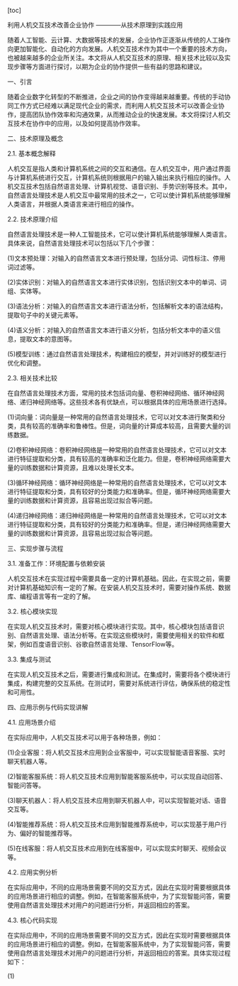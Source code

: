 
[toc]                    
                
                
利用人机交互技术改善企业协作
————从技术原理到实践应用

随着人工智能、云计算、大数据等技术的发展，企业协作正逐渐从传统的人工操作向更加智能化、自动化的方向发展。人机交互技术作为其中一个重要的技术方向，也被越来越多的企业所关注。本文将从人机交互技术的原理、相关技术比较以及实现步骤等方面进行探讨，以期为企业的协作提供一些有益的思路和建议。

一、引言

随着企业数字化转型的不断推进，企业之间的协作变得越来越重要。传统的手动协同工作方式已经难以满足现代企业的需求，而利用人机交互技术可以改善企业协作，提高团队协作效率和沟通效果，从而推动企业的快速发展。本文将探讨人机交互技术在协作中的应用，以及如何提高协作效率。

二、技术原理及概念

2.1. 基本概念解释

人机交互是指人类和计算机系统之间的交互和通信。在人机交互中，用户通过界面与计算机系统进行交互，计算机系统则根据用户的输入输出来执行相应的操作。人机交互技术包括自然语言处理、计算机视觉、语音识别、手势识别等技术。其中，自然语言处理技术是人机交互中最常用的技术之一，它可以使计算机系统能够理解人类语言，并根据人类语言来进行相应的操作。

2.2. 技术原理介绍

自然语言处理技术是一种人工智能技术，它可以使计算机系统能够理解人类语言。具体来说，自然语言处理技术可以包括以下几个步骤：

(1)文本预处理：对输入的自然语言文本进行预处理，包括分词、词性标注、停用词过滤等。

(2)实体识别：对输入的自然语言文本进行实体识别，包括识别文本中的单词、词组、实体等。

(3)语法分析：对输入的自然语言文本进行语法分析，包括解析文本的语法结构，提取句子中的关键元素等。

(4)语义分析：对输入的自然语言文本进行语义分析，包括分析文本中的语义信息，提取文本的意图等。

(5)模型训练：通过自然语言处理技术，构建相应的模型，并对训练好的模型进行优化和调整。

2.3. 相关技术比较

在自然语言处理技术方面，常用的技术包括词向量、卷积神经网络、循环神经网络、递归神经网络等。这些技术各有优缺点，可以根据具体的应用场景进行选择。

(1)词向量：词向量是一种常用的自然语言处理技术，它可以对文本进行聚类和分类，具有较高的准确率和鲁棒性。但是，词向量的计算成本较高，且需要大量的训练数据。

(2)卷积神经网络：卷积神经网络是一种常用的自然语言处理技术，它可以对文本进行特征提取和分类，具有较高的准确率和泛化能力。但是，卷积神经网络需要大量的训练数据和计算资源，且难以处理长文本。

(3)循环神经网络：循环神经网络是一种常用的自然语言处理技术，它可以对文本进行特征提取和分类，具有较好的分类能力和准确率。但是，循环神经网络需要大量的训练数据和计算资源，且容易出现过拟合等问题。

(4)递归神经网络：递归神经网络是一种常用的自然语言处理技术，它可以对文本进行特征提取和分类，具有较好的分类能力和准确率。但是，递归神经网络需要大量的训练数据和计算资源，且容易出现过拟合等问题。

三、实现步骤与流程

3.1. 准备工作：环境配置与依赖安装

人机交互技术在实现过程中需要具备一定的计算机基础。因此，在实现之前，需要对计算机基础知识有一定的了解。在安装人机交互技术时，需要对操作系统、数据库、编程语言等有一定的了解。

3.2. 核心模块实现

在实现人机交互技术时，需要对核心模块进行实现。其中，核心模块包括语音识别、自然语言处理、语法分析等。在实现这些模块时，需要使用相关的软件和框架，例如百度语音识别、谷歌自然语言处理、TensorFlow等。

3.3. 集成与测试

在实现人机交互技术之后，需要进行集成和测试。在集成时，需要将各个模块进行集成，构建完整的交互系统。在测试时，需要对系统进行评估，确保系统的稳定性和可用性。

四、应用示例与代码实现讲解

4.1. 应用场景介绍

在实际应用中，人机交互技术可以用于各种场景，例如：

(1)企业客服：将人机交互技术应用到企业客服中，可以实现智能语音客服、实时聊天机器人等。

(2)智能客服系统：将人机交互技术应用到智能客服系统中，可以实现自动回答、智能问答等。

(3)聊天机器人：将人机交互技术应用到聊天机器人中，可以实现智能对话、语音交互等。

(4)智能推荐系统：将人机交互技术应用到智能推荐系统中，可以实现基于用户行为、偏好的智能推荐等。

(5)在线客服：将人机交互技术应用到在线客服中，可以实现实时聊天、视频会议等。

4.2. 应用实例分析

在实际应用中，不同的应用场景需要不同的交互方式，因此在实现时需要根据具体的应用场景进行相应的调整。例如，在智能客服系统中，为了实现智能问答，需要使用自然语言处理技术对用户的问题进行分析，并返回相应的答案。

4.3. 核心代码实现

在实际应用中，不同的应用场景需要不同的交互方式，因此在实现时需要根据具体的应用场景进行相应的调整。例如，在智能客服系统中，为了实现智能问答，需要使用自然语言处理技术对用户的问题进行分析，并返回相应的答案。具体实现过程如下：

(1)

